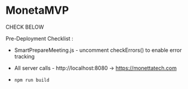 # MonetaMVP
CHECK BELOW

Pre-Deployment Checklist :

* SmartPrepareMeeting.js - uncomment checkErrors() to enable error tracking


* All server calls -
http://localhost:8080 -> https://monettatech.com

* `npm run build`
